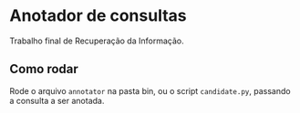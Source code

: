 # Anotador de consultas
Trabalho final de Recuperação da Informação.

## Como rodar
Rode o arquivo ```annotator``` na pasta bin, ou o script ```candidate.py```, passando a consulta a ser anotada.

